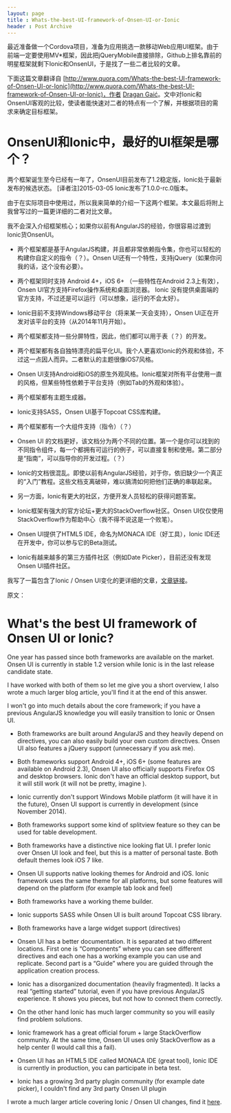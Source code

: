 ```yaml
---
layout: page
title : Whats-the-best-UI-framework-of-Onsen-UI-or-Ionic
header : Post Archive
---
```


最近准备做一个Cordova项目，准备为应用挑选一款移动Web应用UI框架。由于前端一定要使用MV*框架，因此把jQueryMobile直接排除，Github上排名靠前的明星框架就剩下Ionic和OnsenUI，于是找了一些二者比较的文章。

下面这篇文章翻译自 [http://www.quora.com/Whats-the-best-UI-framework-of-Onsen-UI-or-Ionic](http://www.quora.com/Whats-the-best-UI-framework-of-Onsen-UI-or-Ionic)，作者 [Dragan Gaić](http://www.quora.com/Dragan-Gai%C4%87)。文中对Ionic和OnsenUI客观的比较，使读者能快速对二者的特点有一个了解，并根据项目的需求来确定目标框架。

# OnsenUI和Ionic中，最好的UI框架是哪个？

两个框架诞生至今已经有一年了，OnsenUI目前发布了1.2稳定版，Ionic处于最新发布的候选状态。
[译者注]2015-03-05 Ionic发布了1.0.0-rc.0版本。

由于在实际项目中使用过，所以我来简单的介绍一下这两个框架。本文最后将附上我曾写过的一篇更详细的二者对比文章。

我不会深入介绍框架核心；如果你以前有AngularJS的经验，你很容易过渡到Ionic货OnsenUI。

* 两个框架都是基于AngularJS构建，并且都非常依赖指令集，你也可以轻松的构建你自定义的指令（？）。Onsen UI还有一个特性，支持jQuery（如果你问我的话，这个没有必要）。

* 两个框架同时支持 Android 4+，iOS 6+ （一些特性在Android 2.3上有效），Onsen UI官方支持Firefox操作系统和桌面浏览器。 Ionic 没有提供桌面端的官方支持，不过还是可以运行（可以想象，运行的不会太好）。

* Ionic目前不支持Windows移动平台（将来某一天会支持），Onsen UI正在开发对该平台的支持（从2014年11月开始）。

* 两个框架都支持一些分屏特性，因此，他们都可以用于表（？）的开发。

* 两个框架都有各自独特漂亮的扁平化UI。我个人更喜欢Ionic的外观和体验，不过这一点因人而异。二者默认的主题很像iOS7风格。

* Onsen UI支持Android和iOS的原生外观风格。Ionic框架对所有平台使用一直的风格，但某些特性依赖于平台支持（例如Tab的外观和体验）。

* 两个框架都有主题生成器。

* Ionic支持SASS，Onsen UI基于Topcoat CSS库构建。

* 两个框架都有一个大组件支持（指令）（？）

* Onsen UI 的文档更好，该文档分为两个不同的位置。第一个是你可以找到的不同指令组件，每一个都拥有可运行的例子，可以直接复制和使用。第二部分是“指南”，可以指导你的开发过程。（？）

* Ionic的文档很混乱。即使以前有AngularJS经验，对于你，依旧缺少一个真正的“入门”教程。这些文档支离破碎，难以搞清如何把他们正确的串联起来。

* 另一方面，Ionic有更大的社区，方便开发人员轻松的获得问题答案。

* Ionic框架有强大的官方论坛+更大的StackOverflow社区。Onsen UI仅仅使用StackOverflow作为帮助中心（我不得不说这是一个败笔）。

* Onsen UI提供了HTML5 IDE，命名为MONACA IDE（好工具），Ionic IDE还在开发中，你可以参与它的Beta测试。

* Ionic有越来越多的第三方插件社区（例如Date Picker），目前还没有发现Onsen UI插件社区。


我写了一篇包含了Ionic / Onsen UI变化的更详细的文章，[文章链接](http://www.gajotres.net/ionic-vs-onsenui)。

原文：

# What's the best UI framework of Onsen UI or Ionic?

One year has passed since both frameworks are available on the market. Onsen UI is currently in stable 1.2 version while Ionic is in the last release candidate state.

I have worked with both of them so let me give you a short overview, I also wrote a much larger blog article, you'll find it at the end of this answer.

I won't go into much details about the core framework; if you have a previous AngularJS knowledge you will easily transition to Ionic or Onsen UI.

* Both frameworks are built around AngularJS and they heavily depend on directives, you can also easily build your own custom directives. Onsen UI also features a jQuery support (unnecessary if you ask me).

* Both frameworks support Android 4+, iOS 6+ (some features are available on Android 2.3), Onsen UI also officially supports Firefox OS and desktop browsers. Ionic don't have an official desktop support, but it will still work (it will not be pretty, imagine ).

* Ionic currently don't support Windows Mobile platform (it will have it in the future), Onsen UI support is currently in development (since November 2014).

* Both frameworks support some kind of splitview feature so they can be used for table development.

* Both frameworks have a distinctive nice looking flat UI. I prefer Ionic over Onsen UI look and feel, but this is a matter of personal taste. Both default themes look iOS 7 like.

* Onsen UI supports native looking themes for Android and iOS. Ionic framework uses the same theme for all platforms, but some features will depend on the platform (for example tab look and feel)

* Both frameworks have a working theme builder.

* Ionic supports SASS while Onsen UI is built around Topcoat CSS library.

* Both frameworks have a large widget support (directives)

* Onsen UI has a better documentation. It is separated at two different locations. First one is “Components” where you can see different directives and each one has a working example you can use and replicate. Second part is a “Guide” where you are guided through the application creation process.

* Ionic has a disorganized documentation (heavily fragmented). It lacks a real “getting started” tutorial, even if you have previous AngularJS experience. It shows you pieces, but not how to connect them correctly.

* On the other hand Ionic has much larger community so you will easily find problem solutions.

* Ionic framework has a great official forum + large StackOverflow community. At the same time, Onsen UI uses only StackOverflow as a help center (I would call this a fail).

* Onsen UI has an HTML5 IDE called MONACA IDE (great tool), Ionic IDE is currently in production, you can participate in beta test.

* Ionic has a growing 3rd party plugin community (for example date picker), I couldn't find any 3rd party Onsen UI plugin

I wrote a much larger article covering Ionic / Onsen UI changes, find it [here](http://www.gajotres.net/ionic-vs-onsenui/).
